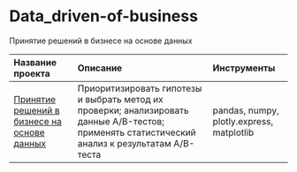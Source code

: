 # Data_driven-of-business
Принятие решений в бизнесе на основе данных

| Название проекта                  | Описание                                        | Инструменты                 |
| :-------------------------------- | :-----------------------------------------------|:---------------------------|
|[Принятие решений в бизнесе на основе данных](https://github.com/Polinailinet/Data_driven-of-business/blob/main/Data_driven%20business%20decision%20making.ipynb)|Приоритизировать гипотезы и выбрать метод их проверки; анализировать данные A/B-тестов; применять статистический анализ к результатам A/B-теста| pandas, numpy, plotly.express, matplotlib
